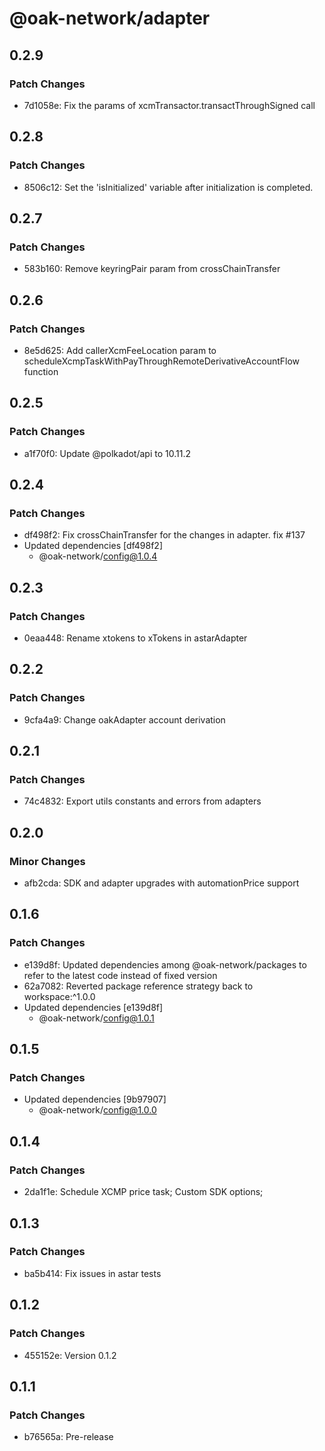 # @oak-network/adapter

## 0.2.9

### Patch Changes

- 7d1058e: Fix the params of xcmTransactor.transactThroughSigned call

## 0.2.8

### Patch Changes

- 8506c12: Set the 'isInitialized' variable after initialization is completed.

## 0.2.7

### Patch Changes

- 583b160: Remove keyringPair param from crossChainTransfer

## 0.2.6

### Patch Changes

- 8e5d625: Add callerXcmFeeLocation param to scheduleXcmpTaskWithPayThroughRemoteDerivativeAccountFlow function

## 0.2.5

### Patch Changes

- a1f70f0: Update @polkadot/api to 10.11.2

## 0.2.4

### Patch Changes

- df498f2: Fix crossChainTransfer for the changes in adapter. fix #137
- Updated dependencies [df498f2]
  - @oak-network/config@1.0.4

## 0.2.3

### Patch Changes

- 0eaa448: Rename xtokens to xTokens in astarAdapter

## 0.2.2

### Patch Changes

- 9cfa4a9: Change oakAdapter account derivation

## 0.2.1

### Patch Changes

- 74c4832: Export utils constants and errors from adapters

## 0.2.0

### Minor Changes

- afb2cda: SDK and adapter upgrades with automationPrice support

## 0.1.6

### Patch Changes

- e139d8f: Updated dependencies among @oak-network/packages to refer to the latest code instead of fixed version
- 62a7082: Reverted package reference strategy back to workspace:^1.0.0
- Updated dependencies [e139d8f]
  - @oak-network/config@1.0.1

## 0.1.5

### Patch Changes

- Updated dependencies [9b97907]
  - @oak-network/config@1.0.0

## 0.1.4

### Patch Changes

- 2da1f1e: Schedule XCMP price task; Custom SDK options;

## 0.1.3

### Patch Changes

- ba5b414: Fix issues in astar tests

## 0.1.2

### Patch Changes

- 455152e: Version 0.1.2

## 0.1.1

### Patch Changes

- b76565a: Pre-release
